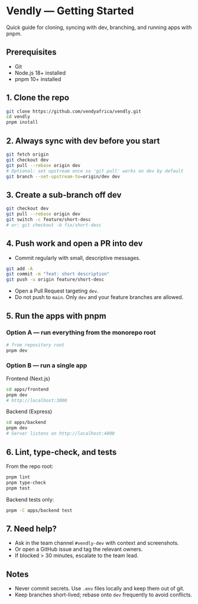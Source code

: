 # Vendly — Getting Started

Quick guide for cloning, syncing with dev, branching, and running apps with pnpm.

## Prerequisites
- Git
- Node.js 18+ installed
- pnpm 10+ installed

## 1. Clone the repo
```sh
git clone https://github.com/vendyafrica/vendly.git
cd vendly
pnpm install
```

## 2. Always sync with dev before you start
```sh
git fetch origin
git checkout dev
git pull --rebase origin dev
# Optional: set upstream once so 'git pull' works on dev by default
git branch --set-upstream-to=origin/dev dev
```

## 3. Create a sub-branch off dev
```sh
git checkout dev
git pull --rebase origin dev
git switch -c feature/short-desc
# or: git checkout -b fix/short-desc
```

## 4. Push work and open a PR into dev
- Commit regularly with small, descriptive messages.
```sh
git add -A
git commit -m "feat: short description"
git push -u origin feature/short-desc
```
- Open a Pull Request targeting `dev`.
- Do not push to `main`. Only `dev` and your feature branches are allowed.

## 5. Run the apps with pnpm

### Option A — run everything from the monorepo root
```sh
# from repository root
pnpm dev
```

### Option B — run a single app

Frontend (Next.js)
```sh
cd apps/frontend
pnpm dev
# http://localhost:3000
```

Backend (Express)
```sh
cd apps/backend
pnpm dev
# Server listens on http://localhost:4000
```

## 6. Lint, type-check, and tests

From the repo root:
```sh
pnpm lint
pnpm type-check
pnpm test
```

Backend tests only:
```sh
pnpm -C apps/backend test
```

## 7. Need help?
- Ask in the team channel `#vendly-dev` with context and screenshots.
- Or open a GitHub issue and tag the relevant owners.
- If blocked > 30 minutes, escalate to the team lead.

## Notes
- Never commit secrets. Use `.env` files locally and keep them out of git.
- Keep branches short-lived; rebase onto `dev` frequently to avoid conflicts.